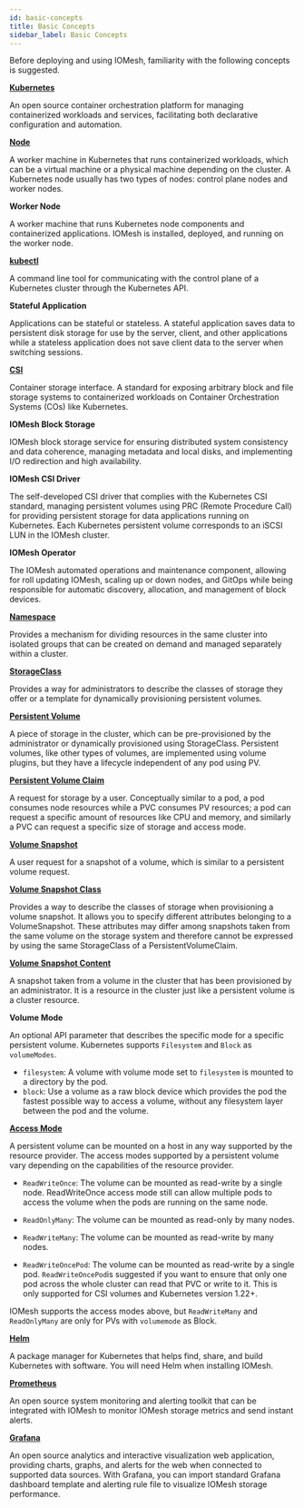 ```yaml
---
id: basic-concepts
title: Basic Concepts
sidebar_label: Basic Concepts
---
```


Before deploying and using IOMesh, familiarity with the following concepts is suggested.

[**Kubernetes**](https://kubernetes.io/)

An open source container orchestration platform for managing containerized workloads and services, facilitating both declarative configuration and automation.

[**Node**](https://kubernetes.io/docs/concepts/architecture/nodes/)

A worker machine in Kubernetes that runs containerized workloads, which can be a virtual machine or a physical machine depending on the cluster. A Kubernetes node usually has two types of nodes: control plane nodes and worker nodes.

**Worker Node**

A worker machine that runs Kubernetes node components and containerized applications. IOMesh is installed, deployed, and running on the worker node. 

[**kubectl**](https://kubernetes.io/docs/reference/kubectl/)

A command line tool for communicating with the control plane of a Kubernetes cluster through the Kubernetes API.

**Stateful Application**

Applications can be stateful or stateless. A stateful application saves data to persistent disk storage for use by the server, client, and other applications while a stateless application does not save client data to the server when switching sessions.

[**CSI**](https://github.com/kubernetes-csi)

Container storage interface. A standard for exposing arbitrary block and file storage systems to containerized workloads on Container Orchestration Systems (COs) like Kubernetes.

**IOMesh Block Storage**

IOMesh block storage service for ensuring distributed system consistency and data coherence, managing metadata and local disks, and implementing I/O redirection and high availability.

**IOMesh CSI Driver**

The self-developed CSI driver that complies with the Kubernetes CSI standard, managing persistent volumes using PRC (Remote Procedure Call) for providing persistent storage for data applications running on Kubernetes. Each Kubernetes persistent volume corresponds to an iSCSI LUN in the IOMesh cluster.

**IOMesh Operator**

The IOMesh automated operations and maintenance component, allowing for roll updating IOMesh, scaling up or down nodes, and GitOps while being responsible for automatic discovery, allocation, and management of block devices.

[**Namespace**](https://kubernetes.io/docs/concepts/overview/working-with-objects/namespaces/)

Provides a mechanism for dividing resources in the same cluster into isolated groups that can be created on demand and managed separately within a cluster.

[**StorageClass**](https://kubernetes.io/docs/concepts/storage/storage-classes/)

Provides a way for administrators to describe the classes of storage they offer or a template for dynamically provisioning persistent volumes. 

[**Persistent Volume**](https://kubernetes.io/docs/concepts/storage/persistent-volumes/)

A piece of storage in the cluster, which can be pre-provisioned by the administrator or dynamically provisioned using StorageClass. Persistent volumes, like other types of volumes, are implemented using volume plugins, but they have a lifecycle independent of any pod using PV. 

[**Persistent Volume Claim**](https://kubernetes.io/docs/concepts/storage/persistent-volumes/)

A request for storage by a user. Conceptually similar to a pod, a pod consumes node resources while a PVC consumes PV resources; a pod can request a specific amount of resources like CPU and memory, and similarly a PVC can request a specific size of storage and access mode.

[**Volume Snapshot**](https://kubernetes.io/docs/concepts/storage/volume-snapshots/)

A user request for a snapshot of a volume, which is similar to a persistent volume request.

[**Volume Snapshot Class**](https://kubernetes.io/docs/concepts/storage/volume-snapshot-classes/)

Provides a way to describe the classes of storage when provisioning a volume snapshot. It allows you to specify different attributes belonging to a VolumeSnapshot. These attributes may differ among snapshots taken from the same volume on the storage system and therefore cannot be expressed by using the same StorageClass of a PersistentVolumeClaim.

[**Volume Snapshot Content**]((https://kubernetes.io/docs/concepts/storage/volume-snapshots/))

A snapshot taken from a volume in the cluster that has been provisioned by an administrator. It is a resource in the cluster just like a persistent volume is a cluster resource.

**Volume Mode**

An optional API parameter that describes the specific mode for a specific persistent volume. Kubernetes supports `Filesystem` and `Block` as `volumeModes`. 

- `filesystem`: A volume with volume mode set to `filesystem` is mounted to a directory by the pod.
- `block`: Use a volume as a raw block device which provides the pod the fastest possible way to access a volume, without any filesystem layer between the pod and the volume.

[**Access Mode**](https://kubernetes.io/docs/concepts/storage/persistent-volumes/#access-modes)

A persistent volume can be mounted on a host in any way supported by the resource provider. The access modes supported by a persistent volume vary depending on the capabilities of the resource provider. 

- `ReadWriteOnce`: The volume can be mounted as read-write by a single node. ReadWriteOnce access mode still can allow multiple pods to access the volume when the pods are running on the same node.

- `ReadOnlyMany`: The volume can be mounted as read-only by many nodes.

- `ReadWriteMany`: The volume can be mounted as read-write by many nodes.

- `ReadWriteOncePod`: The volume can be mounted as read-write by a single pod. `ReadWriteOncePod`is suggested if you want to ensure that only one pod across the whole cluster can read that PVC or write to it. This is only supported for CSI volumes and Kubernetes version 1.22+.

IOMesh supports the access modes above, but `ReadWriteMany` and `ReadOnlyMany` are only for PVs with `volumemode` as Block.

[**Helm**](https://helm.sh/)

A package manager for Kubernetes that helps find, share, and build Kubernetes with software. You will need Helm when installing IOMesh.

[**Prometheus**](https://prometheus.io/)

An open source system monitoring and alerting toolkit that can be integrated with IOMesh to monitor IOMesh storage metrics and send instant alerts.

[**Grafana**](https://grafana.com/)

An open source analytics and interactive visualization web application, providing charts, graphs, and alerts for the web when connected to supported data sources. With Grafana, you can import standard Grafana dashboard template and alerting rule file to visualize IOMesh storage performance.




